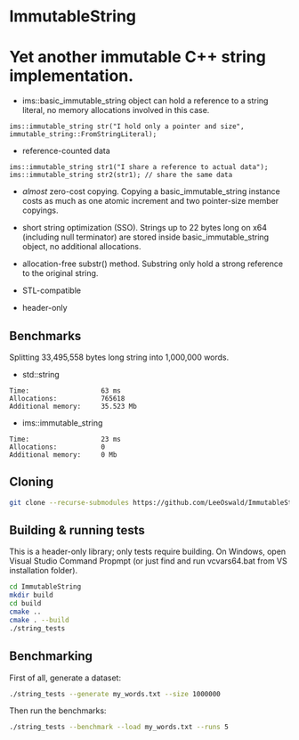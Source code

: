 # ImmutableString

Yet another immutable C++ string implementation.
================================================

* ims::basic_immutable_string object can hold a reference to a string literal, no memory allocations involved in this case.
```
ims::immutable_string str("I hold only a pointer and size", immutable_string::FromStringLiteral);
```

* reference-counted data
```
ims::immutable_string str1("I share a reference to actual data");
ims::immutable_string str2(str1); // share the same data
```

* *almost* zero-cost copying. Copying a basic_immutable_string instance costs as much as one atomic increment and two pointer-size member copyings.

* short string optimization (SSO). Strings up to 22 bytes long on x64 (including null terminator) are stored inside basic_immutable_string object, no additional allocations.

* allocation-free substr() method. Substring only hold a strong reference to the original string.

* STL-compatible

* header-only


Benchmarks
--------

Splitting 33,495,558 bytes long string into 1,000,000 words.

* std::string
```
Time:                  63 ms
Allocations:           765618
Additional memory:     35.523 Mb
```

* ims::immutable_string
```
Time:                  23 ms
Allocations:           0
Additional memory:     0 Mb
```


Cloning
--------
```bash
git clone --recurse-submodules https://github.com/LeeOswald/ImmutableString.git

```

Building & running tests
------------------------
This is a header-only library; only tests require building.
On Windows, open Visual Studio Command Propmpt (or just find and run vcvars64.bat from VS installation folder).

```bash
cd ImmutableString
mkdir build
cd build
cmake ..
cmake . --build
./string_tests
```

Benchmarking
-------------

First of all, generate a dataset:
```bash
./string_tests --generate my_words.txt --size 1000000
```

Then run the benchmarks:
```bash
./string_tests --benchmark --load my_words.txt --runs 5
```

